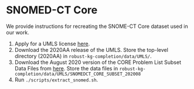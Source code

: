 # SNOMED-CT Core

We provide instructions for recreating the SNOME-CT Core dataset used in our work.

1. Apply for a UMLS license [here](https://www.nlm.nih.gov/databases/umls.html). 
2. Download the 2020AA release of the UMLS. Store the top-level directory (2020AA) in `robust-kg-completion/data/UMLS/`.
3. Download the August 2020 version of the CORE Problem List Subset Data Files from [here](https://www.nlm.nih.gov/healthit/snomedct/archive.html). Store the data files in `robust-kg-completion/data/UMLS/SNOMEDCT_CORE_SUBSET_202008`
4. Run `./scripts/extract_snomed.sh`.


